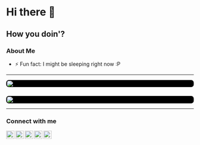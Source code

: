 # Hi there 👋

## How you doin'?

<!--
**monuk7735/monuk7735** is a ✨ _special_ ✨ repository because its `README.md` (this file) appears on your GitHub profile.

Here are some ideas to get you started:
-->

### About Me

  <!-- - 🔭 I’m currently working on a Top Secret Project... Pssshh... _IVTDE32NJV2UYTDIGVMTC3TEIZFGUVCOONHFG2LHNVZVM4DP_ -->
  <!-- - 🌱 I’m currently learning Flutter -->
  <!-- - 👯 I’m looking to collaborate on ... -->
  <!-- - 🤔 I’m looking for help with ... -->
  <!-- - 💬 Ask me about something in Android >_< -->
<!--   - 📫 How to reach me: ... -->
  <!-- - 😄 Pronouns: ... -->
- ⚡ Fun fact: I might be sleeping right now :P

---

<!-- ![Monu's THM Stats](https://tryhackme-badges.s3.amazonaws.com/B45HBU0Y.png) -->

<!-- <br> -->

<img class="displayed" style="display: block; margin: 2px auto; padding: 2px 2px 1.4px 2px; background-color: black; border-radius: 7px" src="https://github-readme-stats.vercel.app/api/top-langs/?username=monuk7735&layout=compact" />

<br>

<img class="displayed" style="display: block; margin: 5px auto; padding: 2px 2px 1.4px 2px; background-color: black; border-radius: 7px" src="https://github-readme-stats.vercel.app/api?username=monuk7735&show_icons=true&count_private=true" />

<!-- <img style="display: block; margin: 2px auto;" src="https://tryhackme-badges.s3.amazonaws.com/B45HBU0Y.png"> -->

<!-- ![Monu's github stats](https://github-readme-stats.vercel.app/api?username=monuk7735&show_icons=true&theme=dracula&count_private=true) -->
<!-- <br> -->
<!-- [![Top Langs](https://github-readme-stats.vercel.app/api/top-langs/?username=monuk7735&layout=compact)](https://github.com/monuk7735/) -->

---

### Connect with me

[<img style="on" align="left" alt="monuk7735 on Twitter" width="22px" src="https://cdn.jsdelivr.net/npm/simple-icons@v3/icons/facebook.svg" />][facebook]

[<img align="left" alt="monuk7735 on Twitter" width="22px" src="https://cdn.jsdelivr.net/npm/simple-icons@v3/icons/twitter.svg" />][twitter]

[<img align="left" alt="monuk7735 on Instagram" width="22px" src="https://cdn.jsdelivr.net/npm/simple-icons@v3/icons/instagram.svg" />][instagram]

[<img align="left" alt="monuk7735 on LinkedIn" width="22px" src="https://cdn.jsdelivr.net/npm/simple-icons@v3/icons/github.svg" />][github]

[<img align="left" alt="monuk7735 on LinkedIn" width="22px" src="https://cdn.jsdelivr.net/npm/simple-icons@v3/icons/linkedin.svg" />][linkedin]

[facebook]: https://facebook.com/monuk7735
[twitter]: https://twitter.com/monuk7735
[instagram]: https://instagram.com/monuk7735
[linkedin]: https://linkedin.com/in/monuk7735
[github]: https://github.com/monuk7735
